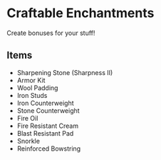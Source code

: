# Craftable Enchantments
Create bonuses for your stuff!

## Items
* Sharpening Stone (Sharpness II)
* Armor Kit
* Wool Padding
* Iron Studs
* Iron Counterweight
* Stone Counterweight
* Fire Oil
* Fire Resistant Cream
* Blast Resistant Pad
* Snorkle
* Reinforced Bowstring
